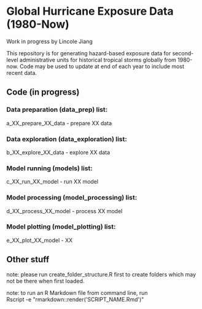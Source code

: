 # Global Hurricane Exposure Data (1980-Now)

Work in progress by Lincole Jiang

This repository is for generating hazard-based exposure data for second-level administrative units for historical tropical storms globally from 1980-now. Code may be used to update at end of each year to include most recent data.

## Code (in progress)

### Data preparation (data_prep) list:

a_XX_prepare_XX_data - prepare XX data

### Data exploration (data_exploration) list:

b_XX_explore_XX_data - explore XX data

### Model running (models) list:

c_XX_run_XX_model - run XX model

### Model processing (model_processing) list:

d_XX_process_XX_model - process XX model

### Model plotting (model_plotting) list:

e_XX_plot_XX_model - XX

## Other stuff

note: please run create_folder_structure.R first to create folders which may not be there when first loaded.

note: to run an R Markdown file from command line, run\
Rscript -e "rmarkdown::render('SCRIPT_NAME.Rmd')"
